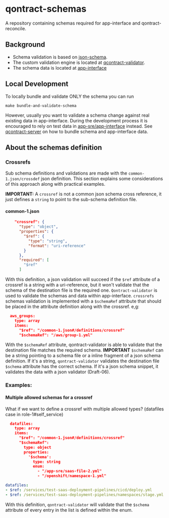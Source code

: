 # qontract-schemas

A repository containing schemas required for app-interface and qontract-reconcile.

## Background

- Schema validation is based on [json-schema](http://json-schema.org/).
- The custom validation engine is located at [qcontract-validator](https://github.com/app-sre/qontract-validator).
- The schema data is located at [app-interface](https://gitlab.cee.redhat.com/service/app-interface)

## Local Development

To locally bundle and validate ONLY the schema you can run

```
make bundle-and-validate-schema
```

However, usually you want to validate a schema change against real existing data in app-interface.
During the development process it is encouraged to rely on test data in [app-sre/app-interface](https://github.com/app-sre/app-interface) instead.
See [qcontract-server](https://github.com/app-sre/qontract-server) on how to bundle schema and app-interface data.

## About the schemas definition

### Crossrefs

Sub schema definitions and validations are made with the `common-1.json/crossdef` json definition. This section explains some considerations of this approach along with practical examples.

**IMPORTANT:** A `crossref` is not a common json schema cross reference, it just defines a `string` to point to the sub-schema definition file.

#### common-1.json

```json
    "crossref": {
      "type": "object",
      "properties": {
        "$ref": {
          "type": "string",
          "format": "uri-reference"
        }
      },
      "required": [
        "$ref"
      ]
```

With this definition, a json validation will succeed if the `$ref` attribute of a crossref is a string with a uri-reference, but it won't validate that the schema of the destination file is the required one.
`Qontract-validator` is used to validate the schemas and data within app-interface. `crossrefs` schemas validation is implemented with a `$schemaRef` attribute that should be placed in
the attribute definition along with the crossref.
e,g:

```json
  aws_groups:
    type: array
    items:
      "$ref": "/common-1.json#/definitions/crossref"
      "$schemaRef": "/aws/group-1.yml"
```

With the `$schemaRef` attribute, qontract-validator is able to validate that the destination file matches the required schema. **IMPORTANT** `$schemaRef` can be a string pointing to a schema file
or a inline fragment of a json schema definition. If it's a string, `qontract-validator` validates the destination file `$schema` attribute has the correct schema. If it's a json schema snippet, it validates
the data with a json validator (Draft-06).

### Examples:

#### Multiple allowed schemas for a crossref

What if we want to define a crossref with multiple allowed types? (datafiles case in role-1#self_service)

```json
  datafiles:
    type: array
    items:
      "$ref": "/common-1.json#/definitions/crossref"
      "$schemaRef":
        type: object
        properties:
          '$schema':
            type: string
            enum:
              - "/app-sre/saas-file-2.yml"
              - "/openshift/namespace-1.yml"
```

```yaml
datafiles:
- $ref: /services/test-saas-deployment-pipelines/cicd/deploy.yml
- $ref: /services/test-saas-deployment-pipelines/namespaces/stage.yml
```

With this definition, `qontract-validator` will validate that the `$schema` attribute of every entry in the list is defined within the enum.

